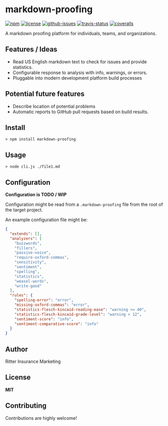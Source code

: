 # markdown-proofing

[![npm](https://img.shields.io/npm/v/markdown-proofing.svg)](https://www.npmjs.com/package/markdown-proofing)
[![license](https://img.shields.io/npm/l/markdown-proofing.svg)](http://opensource.org/licenses/MIT)
[![github-issues](https://img.shields.io/github/issues/ritterim/markdown-proofing.svg)](https://github.com/ritterim/markdown-proofing/issues)
[![travis-status](https://img.shields.io/travis/ritterim/markdown-proofing.svg)](https://travis-ci.org/ritterim/markdown-proofing)
[![coveralls](https://img.shields.io/coveralls/ritterim/markdown-proofing.svg)](https://coveralls.io/github/ritterim/markdown-proofing)

A markdown proofing platform for individuals, teams, and organizations.

## Features / Ideas

- Read US English markdown text to check for issues and provide statistics.
- Configurable response to analysis with info, warnings, or errors.
- Pluggable into modern development platform build processes

## Potential future features

- Describe location of potential problems
- Automatic reports to GitHub pull requests based on build results.

## Install

```
> npm install markdown-proofing
```

## Usage

```
> node cli.js ./file1.md
```

## Configuration

**Configuration is TODO / WIP**

Configuration might be read from a `.markdown-proofing` file from the root of the target project.

An example configuration file might be:

```json
{
  "extends": [],
  "analyzers": [
    "buzzwords",
    "fillers",
    "passive-voice",
    "require-oxford-commas",
    "sensitivity",
    "sentiment",
    "spelling",
    "statistics",
    "weasel-words",
    "write-good"
  ],
  "rules": {
    "spelling-error": "error",
    "missing-oxford-commas": "error",
    "statistics-flesch-kincaid-reading-ease": "warning <= 40",
    "statistics-flesch-kincaid-grade-level": "warning > 12",
    "sentiment-score": "info",
    "sentiment-comparative-score": "info"
  }
}
```

## Author

Ritter Insurance Marketing

## License

**MIT**

## Contributing

Contributions are highly welcome!

